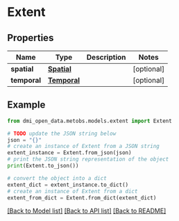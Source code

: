 # Extent


## Properties

Name | Type | Description | Notes
------------ | ------------- | ------------- | -------------
**spatial** | [**Spatial**](Spatial.md) |  | [optional] 
**temporal** | [**Temporal**](Temporal.md) |  | [optional] 

## Example

```python
from dmi_open_data.metobs.models.extent import Extent

# TODO update the JSON string below
json = "{}"
# create an instance of Extent from a JSON string
extent_instance = Extent.from_json(json)
# print the JSON string representation of the object
print(Extent.to_json())

# convert the object into a dict
extent_dict = extent_instance.to_dict()
# create an instance of Extent from a dict
extent_from_dict = Extent.from_dict(extent_dict)
```
[[Back to Model list]](../README.md#documentation-for-models) [[Back to API list]](../README.md#documentation-for-api-endpoints) [[Back to README]](../README.md)


